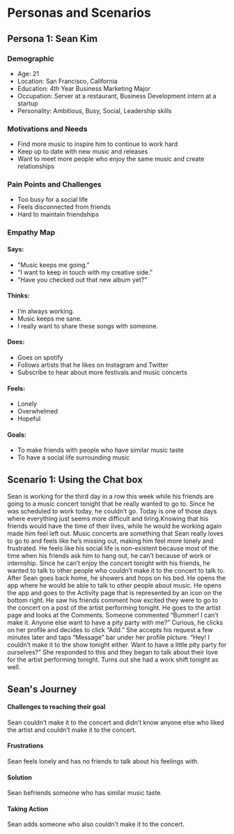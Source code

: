 # Personas and Scenarios 

## Persona 1: Sean Kim 
### Demographic
- Age: 21
- Location: San Francisco, California
- Education: 4th Year Business Marketing Major 
- Occupation: Server at a restaurant, Business Development intern at a startup 
- Personality: Ambitious, Busy, Social, Leadership skills 
### Motivations and Needs
- Find more music to inspire him to continue to work hard 
- Keep up to date with new music and releases 
- Want to meet more people who enjoy the same music and create relationships 
### Pain Points and Challenges
- Too busy for a social life
- Feels disconnected from friends
- Hard to maintain friendships
### Empathy Map
#### Says:
- "Music keeps me going.”
- "I want to keep in touch with my creative side.” 
- "Have you checked out that new album yet?” 

#### Thinks:
- I’m always working. 
- Music keeps me sane. 
- I really want to share these songs with someone. 
#### Does:
- Goes on spotify
- Follows artists that he likes on Instagram and Twitter 
- Subscribe to hear about more festivals and music concerts 
#### Feels:
- Lonely 
- Overwhelmed 
- Hopeful 
#### Goals:
- To make friends with people who have similar music taste
- To have a social life surrounding music

## Scenario 1: Using the Chat box 
Sean is working for the third day in a row this week while his friends are going to a music concert tonight that he really wanted to go to. Since he was scheduled to work today, he couldn’t go. Today is one of those days where everything just seems more difficult and tiring.Knowing that his friends would have the time of their lives, while he would be working again made him feel left out. Music concerts are something that Sean really loves to go to and feels like he’s missing out, making him feel more lonely and frustrated. He feels like his social life is non-existent because most of the time when his friends ask him to hang out, he can’t because of work or internship. Since he can’t enjoy the concert tonight with his friends, he wanted to talk to other people who couldn’t make it to the concert to talk to. After Sean goes back home, he showers and hops on his bed. He opens the app where he would be able to talk to other people about music. He opens the app and goes to the Activity page that is represented by an icon on the bottom right. He saw his friends comment how excited they were to go to the concert on a post of the artist performing tonight. He goes to the artist page and looks at the Comments. Someone commented “Bummer! I can’t make it. Anyone else want to have a pity party with me?”  Curious, he clicks on her profile and decides to click “Add.” She accepts his request a few minutes later and taps “Message” bar under her profile picture. “Hey! I couldn’t make it to the show tonight either. Want to have a little pity party for ourselves?” She responded to this and they began to talk about their love for the artist performing tonight. Turns out she had a work shift tonight as well. 

## Sean's Journey 
#### Challenges to reaching their goal
Sean couldn’t make it to the concert and didn’t know anyone else who liked the artist and couldn’t make it to the concert. 
#### Frustrations
Sean feels lonely and has no friends to talk about his feelings with. 
#### Solution
Sean befriends someone who has similar music taste. 
#### Taking Action
Sean adds someone who also couldn’t make it to the concert. 


